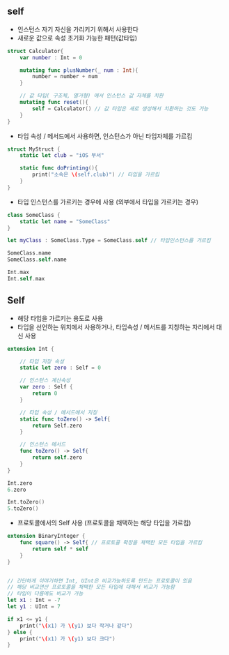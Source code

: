 ## self
- 인스턴스 자기 자신을 가리키기 위해서 사용한다
- 새로운 값으로 속성 초기화 가능한 패턴(값타입)
```swift
struct Calculator{
	var number : Int = 0

	mutating func plusNumber(_ num : Int){
		number = number + num
	}

	// 값 타입( 구조체, 열거형) 에서 인스턴스 값 자체를 치환
	mutating func reset(){
		self = Calculator() // 값 타입은 새로 생성해서 치환하는 것도 가능
	}
}
```

- 타입 속성 / 메서드에서 사용하면, 인스턴스가 아닌 타입자체를 가르킴
```swift
struct MyStruct {
	static let club = "iOS 부서"

	static func doPrinting(){
		print("소속은 \(self.club)") // 타입을 가르킴
	}
}
```

- 타입 인스턴스를 가르키는 경우에 사용 (외부에서 타입을 가르키는 경우)
```swift
class SomeClass {
	static let name = "SomeClass"
}

let myClass : SomeClass.Type = SomeClass.self // 타입인스턴스를 가르킴

SomeClass.name
SomeClass.self.name

Int.max
Int.self.max

```

## Self
- 해당 타입을 가르키는 용도로 사용
- 타입을 선언하는 위치에서 사용하거나, 타입속성 / 메서드를 지칭하는 자리에서 대신 사용
```swift
extension Int {

	// 타입 저장 속성
	static let zero : Self = 0

	// 인스턴스 계산속성
	var zero : Self {
		return 0
	}

	// 타입 속성 / 메서드에서 지칭
	static func toZero() -> Self{
		return Self.zero
	}

	// 인스턴스 메서드
	func toZero() -> Self{
		return self.zero
	}	
}

Int.zero
6.zero

Int.toZero()
5.toZero()
```

- 프로토콜에서의 Self 사용 (프로토콜을 채택하는 해당 타입을 가르킴)
```swift
extension BinaryInteger {
	func square() -> Self{ // 프로토콜 확장을 채택한 모든 타입을 가르킴
		return self * self
	}
}


// 간단하게 이야기하면 Int, UInt은 비교가능하도록 만드는 프로토콜이 있음
// 해당 비교연산 프로토콜을 채택한 모든 타입에 대해서 비교가 가능함
// 타입이 다름에도 비교가 가능
let x1 : Int = -7
let y1 : UInt = 7

if x1 <= y1 {
	print("\(x1) 가 \(y1) 보다 작거나 같다")
} else {
	print("\(x1) 가 \(y1) 보다 크다")
}

```